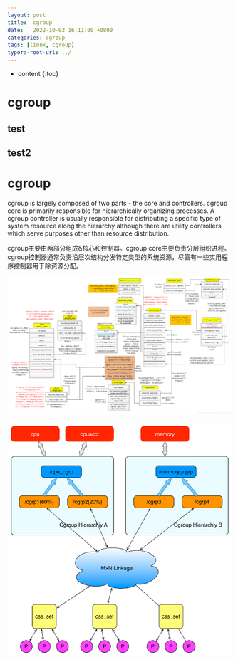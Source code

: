 ```yaml
---
layout: post
title:  cgroup
date:   2022-10-03 16:11:00 +0800
categories: cgroup
tags: [linux, cgroup]
typora-root-url: ../
---
```

* content
{:toc}


# cgroup

## test
## test2

# cgroup



cgroup is largely composed of two parts - the core and controllers. cgroup core is primarily responsible for hierarchically organizing processes.  A cgroup controller is usually responsible for distributing a specific type of system resource along the hierarchy although there are utility controllers which serve purposes other than resource distribution.

cgroup主要由两部分组成&核心和控制器。cgroup core主要负责分层组织进程。cgroup控制器通常负责沿层次结构分发特定类型的系统资源，尽管有一些实用程序控制器用于除资源分配。

![img](/assets/cgroup/cgroup代码架构图.png)

![cgroups层级结构示意图](/assets/cgroup/cgroups层级结构示意图.png)



